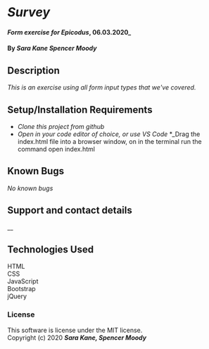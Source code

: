 # _Survey_

#### _Form exercise for Epicodus_, 06.03.2020_

#### By _**Sara Kane Spencer Moody**_

## Description

_This is an exercise using all form input types that we've covered._

## Setup/Installation Requirements

* _Clone this project from github_
* _Open in your code editor of choice, or use VS Code_
*_Drag the index.html file into a browser window, on in the terminal run the command open index.html


## Known Bugs
_No known bugs_

## Support and contact details
__

## Technologies Used
HTML  
CSS  
JavaScript  
Bootstrap  
jQuery  

### License
This software is license under the MIT license.  
Copyright (c) 2020 **_Sara Kane, Spencer Moody_**